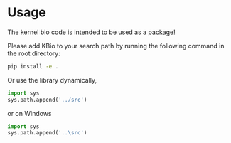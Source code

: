 # Usage

The kernel bio code is intended to be used as a package!

Please add KBio to your search path by running the following command in the root directory:

```bash
pip install -e .
```

Or use the library dynamically,

```python
import sys
sys.path.append('../src')
```

or on Windows

```python
import sys
sys.path.append('..\src')
```
